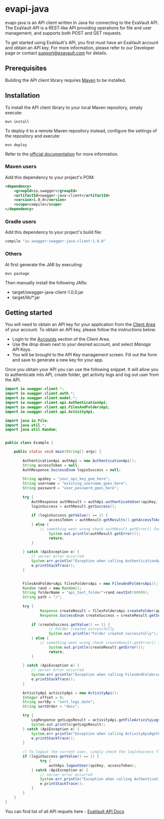 # evapi-java

evapi-java is an API client written in Java for connecting to the ExaVault API. The ExaVault API is a REST-like API providing operations for file and user management, and supports both POST and GET requests.

To get started using ExaVault's API, you first must have an ExaVault account and obtain an API key. For more information, please refer to our Developer page or contact support@exavault.com for details.

## Prerequisites 

Building the API client library requires [Maven](https://maven.apache.org/) to be installed.

## Installation

To install the API client library to your local Maven repository, simply execute:

```shell
mvn install
```

To deploy it to a remote Maven repository instead, configure the settings of the repository and execute:

```shell
mvn deploy
```

Refer to the [official documentation](https://maven.apache.org/plugins/maven-deploy-plugin/usage.html) for more information.

### Maven users

Add this dependency to your project's POM:

```xml
<dependency>
    <groupId>io.swagger</groupId>
    <artifactId>swagger-java-client</artifactId>
    <version>1.0.0</version>
    <scope>compile</scope>
</dependency>
```

### Gradle users

Add this dependency to your project's build file:

```groovy
compile "io.swagger:swagger-java-client:1.0.0"
```

### Others

At first generate the JAR by executing:

    mvn package

Then manually install the following JARs:

* target/swagger-java-client-1.0.0.jar
* target/lib/*.jar

## Getting started 

You will need to obtain an API key for your application from the [Client Area](https://clients.exavault.com/clientarea.php?action=products) of your account.  To
obtain an API key, please follow the instructions below.

 + Login to the [Accounts](https://clients.exavault.com/clientarea.php?action=products) section of the Client Area.
 + Use the drop down next to your desired account, and select *Manage API Keys*.
 + You will be brought to the API Key management screen. Fill out the form and save to generate a new key for your app.

Once you obtain your API you can use the following snippet. It will allow you to authenticate into API, create folder, get activity logs and log out user from the API.

```java
import io.swagger.client.*;
import io.swagger.client.auth.*;
import io.swagger.client.model.*;
import io.swagger.client.api.AuthenticationApi;
import io.swagger.client.api.FilesAndFoldersApi;
import io.swagger.client.api.ActivityApi;

import java.io.File;
import java.util.*;
import java.util.Random;


public class Example {

    public static void main(String[] args) {
        
        AuthenticationApi authApi = new AuthenticationApi();
        String accessToken = null;
        AuthResponse.SuccessEnum loginSuccess = null;
        
        String apiKey = "your_api_key_goe_here"; 
        String username = "existing_username_goes_here";
        String password = "user_password_goes_here";
        
        try {
            AuthResponse authResult = authApi.authenticateUser(apiKey, username, password);
            loginSuccess = authResult.getSuccess();
            
            if (loginSuccess.getValue() == 1) {
                    accessToken = authResult.getResults().getAccessToken();
            } else {
                // something went wrong check authResult.getError() for more details
                    System.out.println(authResult.getError());
                    return;
            }
                
        } catch (ApiException e) {
            // server error occurred
            System.err.println("Exception when calling AuthenticationApi#authenticateUser");
            e.printStackTrace();
        }
        

        FilesAndFoldersApi filesFoldersApi = new FilesAndFoldersApi();
        Random rand = new Random();
        String folderName = "api_test_folder"+rand.nextInt(99999);
        String path = "/";
         
        try {
                Response createResult = filesFoldersApi.createFolder(apiKey, accessToken, folderName, path);
                Response.SuccessEnum createSuccess = createResult.getSuccess();
            
            if (createSuccess.getValue() == 1) {
                    // Folder created successfully
                    System.out.println("Folder created successfully");
            } else {
                // something went wrong check createResult.getError() for more details
                    System.out.println(createResult.getError());
                    return;
            }
                
        } catch (ApiException e) {
            // server error occurred
            System.err.println("Exception when calling FilesAndFoldersApi#createFolder");
            e.printStackTrace();
        }
        
        ActivityApi activityApi = new ActivityApi();
        Integer offset = 0;
        String sortBy = "sort_logs_date"; 
        String sortOrder = "desc"; 

        try {
            LogResponse getLogsResult = activityApi.getFileActivityLogs(apiKey, accessToken, offset, sortBy, sortOrder, null, null, null);
            System.out.println(getLogsResult);
        } catch (ApiException e) {
            System.err.println("Exception when calling ActivityApi#getFileActivityLogs");
            e.printStackTrace();
        }
        
        // To logout the current user, simply check the loginSuccess flag that was stored earlier and then call the `logoutUser` method
        if (loginSuccess.getValue() == 1) {
                try {
                    authApi.logoutUser(apiKey, accessToken);
            } catch (ApiException e) {
                // server error occurred
                System.err.println("Exception when calling AuthenticationApi#logoutUser");
                e.printStackTrace();
            }
        }   
    }
}
```

You can find list of all API requets here - [ExaVault API Docs](https://www.exavault.com/developer/api-docs/)